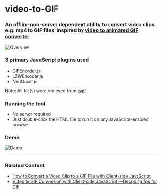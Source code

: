 # video-to-GIF
### An offline non-server dependent utility to convert video clips e.g. mp4 to GIF files. Inspired by [video to animated GIF converter](https://ezgif.com/video-to-gif)

![Overview](https://miro.medium.com/max/1050/1*taLQG9Rfdwc2MpKaArxskg.png)

### 3 primary JavaScript plugins used
* GIFEncoder.js
* LZWEncoder.js
* NeuQuant.js

Note: All file(s) were retrieved from [jsgif](https://github.com/antimatter15/jsgif)

### Running the tool

* No server required
* Just double-click the HTML file to run it on any JavaScript-enabled browser

### Demo
![Demo](https://miro.medium.com/max/900/1*L0B8O8kG3-j9ZaRw0gWz1Q.gif)

---

### Related Content

* [How to Convert a Video Clip to a GIF File with Client-side JavaScript](https://geek-cc.medium.com/how-to-convert-a-video-clip-to-a-gif-file-with-client-side-javascript-56575d093191)
* [Video to GIF Conversion with Client-side JavaScript —Decoding fps for GIF](https://geek-cc.medium.com/video-to-gif-conversion-with-client-side-javascript-decoding-fps-for-gif-bf96b8bc4d7c)